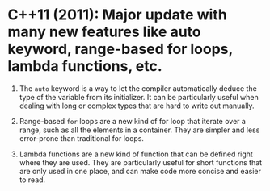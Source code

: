 # C++11 (2011): Major update with many new features like auto keyword, range-based for loops, lambda functions, etc.
1. The `auto` keyword is a way to let the compiler automatically deduce the type of the variable from its initializer. It can be particularly useful when dealing with long or complex types that are hard to write out manually.

2. Range-based `for` loops are a new kind of for loop that iterate over a range, such as all the elements in a container. They are simpler and less error-prone than traditional for loops.

3. Lambda functions are a new kind of function that can be defined right where they are used. They are particularly useful for short functions that are only used in one place, and can make code more concise and easier to read.